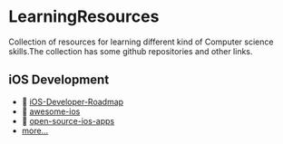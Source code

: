 # LearningResources
Collection of resources for learning different kind of Computer science skills.The collection has some github repositories and other links.

## iOS Development
- :file_folder: [iOS-Developer-Roadmap](https://github.com/BohdanOrlov/iOS-Developer-Roadmap)
- :file_folder: [awesome-ios](https://github.com/vsouza/awesome-ios)
- :file_folder: [open-source-ios-apps](https://github.com/dkhamsing/open-source-ios-apps)
- [more...](https://github.com/topics/ios)
